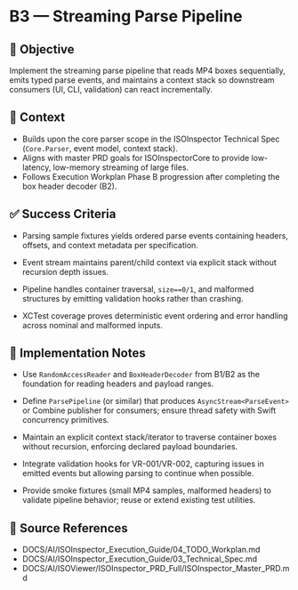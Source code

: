 # B3 — Streaming Parse Pipeline

## 🎯 Objective

Implement the streaming parse pipeline that reads MP4 boxes sequentially, emits typed parse events, and maintains a
context stack so downstream consumers (UI, CLI, validation) can react incrementally.

## 🧩 Context

- Builds upon the core parser scope in the ISOInspector Technical Spec (`Core.Parser`, event model, context stack).
- Aligns with master PRD goals for ISOInspectorCore to provide low-latency, low-memory streaming of large files.
- Follows Execution Workplan Phase B progression after completing the box header decoder (B2).

## ✅ Success Criteria

- Parsing sample fixtures yields ordered parse events containing headers, offsets, and context metadata per
  specification.

- Event stream maintains parent/child context via explicit stack without recursion depth issues.
- Pipeline handles container traversal, `size==0/1`, and malformed structures by emitting validation hooks rather than crashing.

- XCTest coverage proves deterministic event ordering and error handling across nominal and malformed inputs.

## 🔧 Implementation Notes

- Use `RandomAccessReader` and `BoxHeaderDecoder` from B1/B2 as the foundation for reading headers and payload ranges.
- Define `ParsePipeline` (or similar) that produces `AsyncStream<ParseEvent>` or Combine publisher for consumers; ensure thread safety with Swift concurrency primitives.

- Maintain an explicit context stack/iterator to traverse container boxes without recursion, enforcing declared payload
  boundaries.

- Integrate validation hooks for VR-001/VR-002, capturing issues in emitted events but allowing parsing to continue when
  possible.

- Provide smoke fixtures (small MP4 samples, malformed headers) to validate pipeline behavior; reuse or extend existing
  test utilities.

## 🧠 Source References

- DOCS/AI/ISOInspector_Execution_Guide/04_TODO_Workplan.md
- DOCS/AI/ISOInspector_Execution_Guide/03_Technical_Spec.md
- DOCS/AI/ISOViewer/ISOInspector_PRD_Full/ISOInspector_Master_PRD.md
